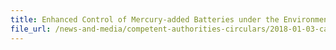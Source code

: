 ```yaml
---
title: Enhanced Control of Mercury-added Batteries under the Environmental Protection and Management Act 
file_url: /news-and-media/competent-authorities-circulars/2018-01-03-ca.pdf
---
```

